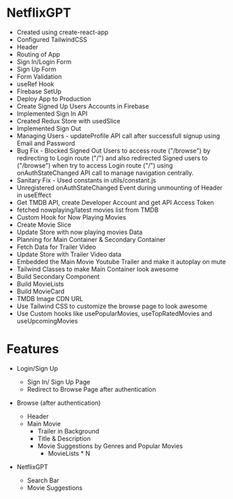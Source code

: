 # NetflixGPT
- Created using create-react-app
- Configured TailwindCSS
- Header
- Routing of App
- Sign In/Login Form
- Sign Up Form
- Form Validation
- useRef Hook
- Firebase SetUp
- Deploy App to Production
- Create Signed Up Users Accounts in Firebase
- Implemented Sign In API
- Created Redux Store with usedSlice
- Implemented Sign Out
- Managing Users - updateProfile API call after successfull signup using Email and Password
- Bug Fix - Blocked Signed Out Users to access route ("/browse") by redirecting to Login route ("/") and 
also redirected Signed users to ("/browse") when try to access Login route ("/") using onAuthStateChanged API call to manage navigation centrally.
- Sanitary Fix - Used constants in utils/constant.js
- Unregistered onAuthStateChanged Event during unmounting of Header in useEffect
- Get TMDB API, create Developer Account and get API Access Token
- fetched nowplaying/latest movies list from TMDB
- Custom Hook for Now Playing Movies
- Create Movie Slice
- Update Store with now playing movies Data
- Planning for Main Container & Secondary Container
- Fetch Data for Trailer Video
- Update Store with Trailer Video data
- Embedded the Main Movie Youtube Trailer and make it autoplay on mute
- Tailwind Classes to make Main Container look awesome
- Build Secondary Component
- Build MovieLists
- Build MovieCard
- TMDB Image CDN URL
- Use Tailwind CSS to customize the browse page to look awesome
- Use Custom hooks like usePopularMovies, useTopRatedMovies and useUpcomingMovies

# Features
- Login/Sign Up
    - Sign In/ Sign Up Page
    - Redirect to Browse Page after authentication
- Browse (after authentication)
    - Header
    - Main Movie
        - Trailer in Background
        - Title & Description 
        - Movie Suggestions by Genres and Popular Movies
            - MovieLists * N

- NetflixGPT
    - Search Bar
    - Movie Suggestions
